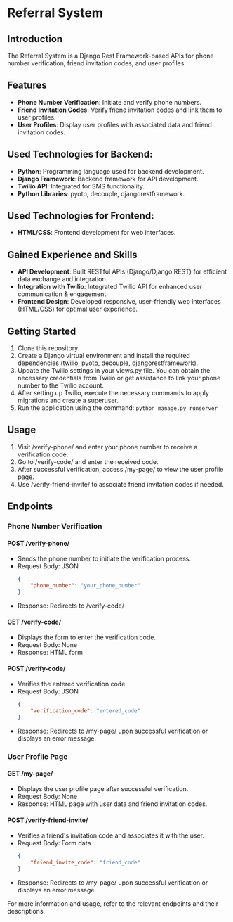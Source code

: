 # Referral System

## Introduction

The Referral System is a Django Rest Framework-based APIs for phone number verification, friend invitation codes, and user profiles.


## Features

- **Phone Number Verification**: Initiate and verify phone numbers.
- **Friend Invitation Codes**: Verify friend invitation codes and link them to user profiles.
- **User Profiles**: Display user profiles with associated data and friend invitation codes.

## Used Technologies for Backend:
- **Python**: Programming language used for backend development.
- **Django Framework**: Backend framework for API development.
- **Twilio API**: Integrated for SMS functionality.
- **Python Libraries**: pyotp, decouple, djangorestframework.

## Used Technologies for Frontend:

- **HTML/CSS**: Frontend development for web interfaces.

## Gained Experience and Skills

- **API Development**: Built RESTful APIs (Django/Django REST) for efficient data exchange and integration.
- **Integration with Twilio**: Integrated Twilio API for enhanced user communication & engagement.
- **Frontend Design**: Developed responsive, user-friendly web interfaces (HTML/CSS) for optimal user experience.


## Getting Started

1. Clone this repository.
2. Create a Django virtual environment and install the required dependencies (twilio, pyotp, decouple, djangorestframework).
3. Update the Twilio settings in your views.py file. You can obtain the necessary credentials from Twilio or get assistance to link your phone number to the Twilio account.
4. After setting up Twilio, execute the necessary commands to apply migrations and create a superuser.
5. Run the application using the command: `python manage.py runserver`

## Usage

1. Visit /verify-phone/ and enter your phone number to receive a verification code.
2. Go to /verify-code/ and enter the received code.
3. After successful verification, access /my-page/ to view the user profile page.
4. Use /verify-friend-invite/ to associate friend invitation codes if needed.   

## Endpoints

### Phone Number Verification

#### POST /verify-phone/
- Sends the phone number to initiate the verification process.
- Request Body: JSON
    ```json
    {
        "phone_number": "your_phone_number"
    }
    ```
- Response: Redirects to /verify-code/

#### GET /verify-code/
- Displays the form to enter the verification code.
- Request Body: None
- Response: HTML form

#### POST /verify-code/
- Verifies the entered verification code.
- Request Body: JSON
    ```json
    {
        "verification_code": "entered_code"
    }
    ```
- Response: Redirects to /my-page/ upon successful verification or displays an error message.

### User Profile Page

#### GET /my-page/
- Displays the user profile page after successful verification.
- Request Body: None
- Response: HTML page with user data and friend invitation codes.

#### POST /verify-friend-invite/
- Verifies a friend's invitation code and associates it with the user.
- Request Body: Form data
    ```json
    {
        "friend_invite_code": "friend_code"
    }
    ```
- Response: Redirects to /my-page/ upon successful verification or displays an error message.



For more information and usage, refer to the relevant endpoints and their descriptions.

